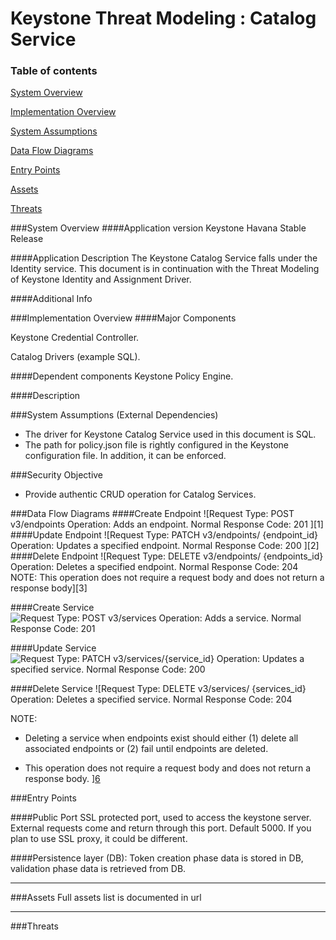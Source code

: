 
Keystone Threat Modeling : Catalog Service
=========================================
### Table of contents
[System Overview](#system)

[Implementation Overview](#implementation)

[System Assumptions](#assumption)

[Data Flow Diagrams](#dfd)

[Entry Points](#entry)

[Assets](#asset)

[Threats](#threats)

<a name="system"/>
###System Overview
####Application version
Keystone Havana Stable Release
   
####Application Description
The Keystone Catalog Service falls under the Identity service. 
This document is in continuation with the Threat Modeling of Keystone Identity and Assignment Driver.

####Additional Info


<a name="implementation"/>
###Implementation Overview
####Major Components

Keystone Credential Controller.

Catalog Drivers (example SQL).

####Dependent components
Keystone Policy Engine.

####Description

<a name="assumption"/>

###System Assumptions (External Dependencies)
 -  The driver for Keystone Catalog Service used in this document is SQL.
 -  The path for policy.json file is rightly configured in the Keystone configuration file. In addition, it can be enforced.
   
###Security Objective
 - Provide authentic CRUD operation for Catalog Services.
 

<a name="dfd"/>
###Data Flow Diagrams 
####Create Endpoint
![Request Type: POST v3/endpoints
Operation: Adds an endpoint.
Normal Response Code: 201
][1]
####Update Endpoint
![Request Type:  PATCH  v3/endpoints/ {endpoint_id}
 Operation:  Updates a specified endpoint.
 Normal Response Code: 200
][2]
####Delete Endpoint
![Request Type: DELETE v3/endpoints/ {endpoints_id}
Operation: Deletes a specified endpoint.
Normal Response Code: 204
NOTE: This operation does not require a request body and does not return a response body][3]

####Create Service
![Request Type: POST  v3/services
Operation: Adds a service.
Normal Response Code: 201][4]

####Update Service
![Request Type: PATCH v3/services/{service_id} 
Operation: Updates a specified service.
Normal Response Code: 200
][5]

####Delete Service
![Request Type: DELETE  v3/services/ {services_id}
Operation: Deletes a specified service.
Normal Response Code: 204

NOTE:
- Deleting a service when endpoints exist should either (1) delete all associated endpoints or (2) fail until endpoints are deleted.

- This operation does not require a request body and does not return a response body.
][6]

<a name="entry"/>
###Entry Points

####Public Port
SSL protected port, used to access the keystone server. External requests come and return through this port. Default 5000. If you plan to use SSL proxy, it could be different.

####Persistence layer (DB):
Token creation phase data is stored in DB, validation phase data is retrieved from DB.

----------
<a name="asset"/>
###Assets
Full assets list is documented in url

----------
<a name="threats"/>
###Threats

  [1]: images/CreateEndpoint.png
  [2]: images/UpdateEndpoint.png
  [3]: images/DeleteEndpoint.png
  [4]: images/CreateService.png
  [5]: images/UpdateService.png
  [6]: images/DeleteService.png
  